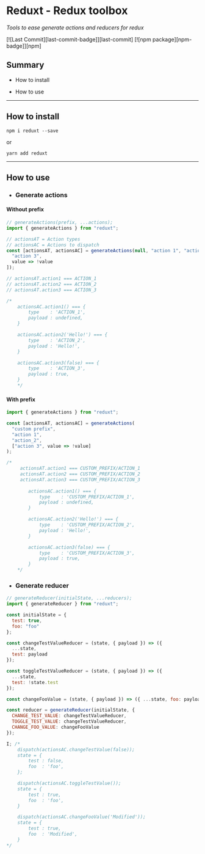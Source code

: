 # Reduxt - Redux toolbox

_Tools to ease generate actions and reducers for redux_

[![Last Commit][last-commit-badge]][last-commit]
[![npm package][npm-badge]][npm]

## Summary

- How to install

- How to use

---

## How to install

```
npm i reduxt --save
```

or

```
yarn add reduxt
```

---

## How to use

- ### Generate actions

#### Without prefix

```javascript
// generateActions(prefix, ...actions);
import { generateActions } from "reduxt";

// actionsAT = Action types
// actionsAC = Actions to dispatch
const [actionsAT, actionsAC] = generateActions(null, "action 1", "action_2", [
  "action 3",
  value => !value
]);

// actionsAT.action1 === ACTION_1
// actionsAT.action2 === ACTION_2
// actionsAT.action3 === ACTION_3

/*
    actionsAC.action1() === {
        type    : 'ACTION_1',
        payload : undefined,
    }

    actionsAC.action2('Hello!') === {
        type    : 'ACTION_2',
        payload : 'Hello!',
    }

    actionsAC.action3(false) === {
        type    : 'ACTION_3',
        payload : true,
    }
    */
```

#### With prefix

```javascript
import { generateActions } from "reduxt";

const [actionsAT, actionsAC] = generateActions(
  "custom prefix",
  "action 1",
  "action_2",
  ["action 3", value => !value]
);

/*
     actionsAT.action1 === CUSTOM_PREFIX/ACTION_1
     actionsAT.action2 === CUSTOM_PREFIX/ACTION_2
     actionsAT.action3 === CUSTOM_PREFIX/ACTION_3
    
        actionsAC.action1() === {
            type    : 'CUSTOM_PREFIX/ACTION_1',
            payload : undefined,
        }

        actionsAC.action2('Hello!') === {
            type    : 'CUSTOM_PREFIX/ACTION_2',
            payload : 'Hello!',
        }

        actionsAC.action3(false) === {
            type    : 'CUSTOM_PREFIX/ACTION_3',
            payload : true,
        }
    */
```

- ### Generate reducer

```javascript
// generateReducer(initialState, ...reducers);
import { generateReducer } from "reduxt";

const initialState = {
  test: true,
  foo: "foo"
};

const changeTestValueReducer = (state, { payload }) => ({
  ...state,
  test: payload
});

const toggleTestValueReducer = (state, { payload }) => ({
  ...state,
  test: !state.test
});

const changeFooValue = (state, { payload }) => ({ ...state, foo: payload });

const reducer = generateReducer(initialState, {
  CHANGE_TEST_VALUE: changeTestValueReducer,
  TOGGLE_TEST_VALUE: changeTestValueReducer,
  CHANGE_FOO_VALUE: changeFooValue
});

I; /*
    dispatch(actionsAC.changeTestValue(false));
    state = {
        test : false,
        foo  : 'foo',
    };

    dispatch(actionsAC.toggleTestValue());
    state = {
        test : true,
        foo  : 'foo',
    }

    dispatch(actionsAC.changeFooValue('Modified'));
    state = {
        test : true,
        foo  : 'Modified',
    }
*/
```
